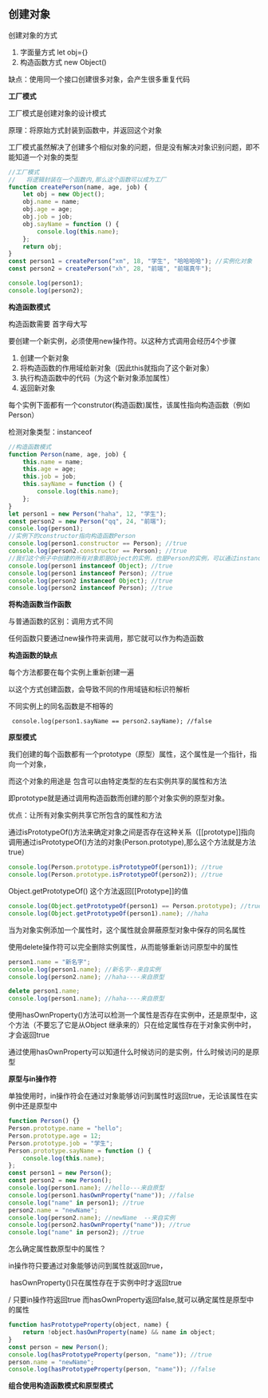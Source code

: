 ## 创建对象

创建对象的方式

1. 字面量方式   let obj={}
2. 构造函数方式    new Object()

缺点：使用同一个接口创建很多对象，会产生很多重复代码

**工厂模式**

工厂模式是创建对象的设计模式

原理：将原始方式封装到函数中，并返回这个对象

工厂模式虽然解决了创建多个相似对象的问题，但是没有解决对象识别问题，即不能知道一个对象的类型



````javascript
//工厂模式
//   将逻辑封装在一个函数内,那么这个函数可以成为工厂
function createPerson(name, age, job) {
    let obj = new Object();
    obj.name = name;
    obj.age = age;
    obj.job = job;
    obj.sayName = function () {
        console.log(this.name);
    };
    return obj;
}
const person1 = createPerson("xm", 18, "学生", "哈哈哈哈"); //实例化对象
const person2 = createPerson("xh", 28, "前端", "前端真牛");

console.log(person1);
console.log(person2);
````

**构造函数模式**

构造函数需要 首字母大写

要创建一个新实例，必须使用new操作符。以这种方式调用会经历4个步骤

1. 创建一个新对象
2. 将构造函数的作用域给新对象（因此this就指向了这个新对象）
3. 执行构造函数中的代码（为这个新对象添加属性）
4. 返回新对象

每个实例下面都有一个construtor(构造函数)属性，该属性指向构造函数（例如Person）

检测对象类型：instanceof

````javascript
//构造函数模式
function Person(name, age, job) {
    this.name = name;
    this.age = age;
    this.job = job;
    this.sayName = function () {
        console.log(this.name);
    };
}
let person1 = new Person("haha", 12, "学生");
const person2 = new Person("qq", 24, "前端");
console.log(person1);
//实例下的constructor指向构造函数Person
console.log(person1.constructor == Person); //true
console.log(person2.constructor == Person); //true
//我们这个例子中创建的所有对象即是Object的实例，也是Person的实例，可以通过instanceof来检测
console.log(person1 instanceof Object); //true
console.log(person1 instanceof Person); //true
console.log(person2 instanceof Object); //true
console.log(person2 instanceof Person); //true
````

**将构造函数当作函数**

与普通函数的区别：调用方式不同

任何函数只要通过new操作符来调用，那它就可以作为构造函数

**构造函数的缺点**

每个方法都要在每个实例上重新创建一遍

以这个方式创建函数，会导致不同的作用域链和标识符解析

不同实例上的同名函数是不相等的

` console.log(person1.sayName == person2.sayName); //false`

**原型模式**

我们创建的每个函数都有一个prototype（原型）属性，这个属性是一个指针，指向一个对象，

而这个对象的用途是 包含可以由特定类型的左右实例共享的属性和方法

即prototype就是通过调用构造函数而创建的那个对象实例的原型对象。

优点：让所有对象实例共享它所包含的属性和方法

通过isPrototypeOf()方法来确定对象之间是否存在这种关系（[[prototype]]指向调用通过isPrototypeOf()方法的对象(Person.prototype),那么这个方法就是方法true）

```javascript
console.log(Person.prototype.isPrototypeOf(person1)); //true
console.log(Person.prototype.isPrototypeOf(person2)); //true
```

Object.getPrototypeOf() 这个方法返回[[Prototype]]的值

````javascript
console.log(Object.getPrototypeOf(person1) == Person.prototype); //true
console.log(Object.getPrototypeOf(person1).name); //haha
````

当为对象实例添加一个属性时，这个属性就会屏蔽原型对象中保存的同名属性

使用delete操作符可以完全删除实例属性，从而能够重新访问原型中的属性

```javascript
person1.name = "新名字";
console.log(person1.name); //新名字--来自实例
console.log(person2.name); //haha----来自原型

delete person1.name;
console.log(person1.name); //haha----来自原型
```

 使用hasOwnProperty()方法可以检测一个属性是否存在实例中，还是原型中，这个方法（不要忘了它是从Object 继承来的）只在给定属性存在于对象实例中时，才会返回true

通过使用hasOwnProperty可以知道什么时候访问的是实例，什么时候访问的是原型

**原型与in操作符**

单独使用时，in操作符会在通过对象能够访问到属性时返回true，无论该属性在实例中还是原型中

````javascript
function Person() {}
Person.prototype.name = "hello";
Person.prototype.age = 12;
Person.prototype.job = "学生";
Person.prototype.sayName = function () {
    console.log(this.name);
};
const person1 = new Person();
const person2 = new Person();
console.log(person1.name); //hello---来自原型
console.log(person1.hasOwnProperty("name")); //false
console.log("name" in person1); //true
person2.name = "newName";
console.log(person2.name); //newName  --来自实例
console.log(person2.hasOwnProperty("name")); //true
console.log("name" in person2); //true
````

 怎么确定属性数原型中的属性？

   in操作符只要通过对象能够访问到属性就返回true，

​    hasOwnProperty()只在属性存在于实例中时才返回true

   / 只要in操作符返回true 而hasOwnProperty返回false,就可以确定属性是原型中的属性

````javascript
function hasPrototypeProperty(object, name) {
    return !object.hasOwnProperty(name) && name in object;
}
const person = new Person();
console.log(hasPrototypeProperty(person, "name")); //true
person.name = "newName";
console.log(hasPrototypeProperty(person, "name")); //false
````

**组合使用构造函数模式和原型模式**


